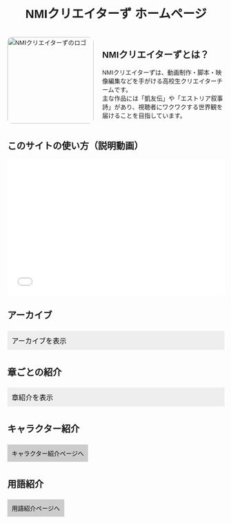 <!DOCTYPE html>
<html lang="ja">
<head>
  <meta charset="UTF-8">
  <title>NMIクリエイターず ホームページ</title>
  <style>
    body {
      font-family: sans-serif;
      margin: 20px;
    }
    h1 {
      text-align: center;
    }
    .section {
      margin: 30px 0;
    }
    button {
      padding: 10px;
      margin: 5px 0;
      cursor: pointer;
      font-size: 16px;
    }
    .accordion {
      background-color: #eee;
      border: none;
      outline: none;
      width: 100%;
      text-align: left;
    }
    .panel {
      display: none;
      padding-left: 15px;
    }
    .link-button {
      display: inline-block;
      margin: 5px 0;
      padding: 10px;
      background-color: #ccc;
      border: none;
      text-decoration: none;
      color: black;
    }
    iframe {
      width: 100%;
      height: 315px;
      max-width: 560px;
      border: none;
    }
  </style>
  <script>
    function togglePanel(button) {
      var panel = button.nextElementSibling;
      panel.style.display = panel.style.display === "block" ? "none" : "block";
    }
  </script>
</head>
<body>

  <h1>NMIクリエイターず ホームページ</h1>

  <div class="section" style="display: flex; align-items: center; gap: 20px;">
  <img src="画像のURLをここに入れてください" alt="NMIクリエイターずのロゴ" style="width: 200px; height: auto; border-radius: 10px;">
  <div>
    <h2>NMIクリエイターずとは？</h2>
    <p>
      NMIクリエイターずは、動画制作・脚本・映像編集などを手がける高校生クリエイターチームです。<br>
      主な作品には「凱友伝」や「エストリア叙事詩」があり、視聴者にワクワクする世界観を届けることを目指しています。
    </p>
  </div>
</div>


  <div class="section">
    <h2>このサイトの使い方（説明動画）</h2>
    <iframe src="動画のURLをここに入れてください（GitHubにアップロードしたもの）" allowfullscreen></iframe>
  </div>

  <div class="section">
    <h2>アーカイブ</h2>
    <button class="accordion" onclick="togglePanel(this)">アーカイブを表示</button>
    <div class="panel">
      <!-- ▼ここからコピーして章を増やせます -->
      <div class="video-link">
      <a href="動画ページへのリンク" target="_blank">
        <img src="サムネイル画像のURL" alt="サムネイル">
      </a>
      <div class="video-text">
        <p>ここに章タイトル</p>
        <div class="password-block">
          <span class="password">ここにパスワード</span>
          <button class="copy-btn" onclick="copyPassword('ここにパスワード')">コピー</button>
        </div>
      </div>
    </div>
      <!-- ▲ここまで -->
    </div>
  </div>

  <div class="section">
    <h2>章ごとの紹介</h2>
    <button class="accordion" onclick="togglePanel(this)">章紹介を表示</button>
    <div class="panel">
      <!-- ▼ここからコピーして紹介ページを増やせます -->
      <a class="link-button" href="凱友伝紹介ページへのリンク">凱友伝 紹介ページ</a><br>
      <a class="link-button" href="凱友伝紹介ページへのリンク">エストリア叙事詩 紹介ページ</a><br>
      <!-- ▲ここまで -->
    </div>
  </div>

  <div class="section">
    <h2>キャラクター紹介</h2>
    <a class="link-button" href="キャラクター紹介ページへのリンク">キャラクター紹介ページへ</a>
  </div>

  <div class="section">
    <h2>用語紹介</h2>
    <a class="link-button" href="用語紹介ページへのリンク">用語紹介ページへ</a>
  </div>

</body>
</html>
